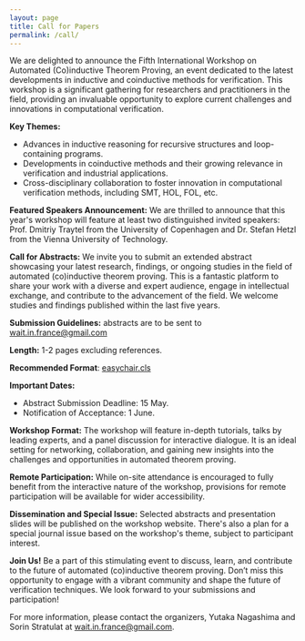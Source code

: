 ```yaml
---
layout: page
title: Call for Papers
permalink: /call/
---
```


We are delighted to announce the Fifth International Workshop on Automated (Co)inductive Theorem Proving, an event dedicated to the latest developments in inductive and coinductive methods for verification. This workshop is a significant gathering for researchers and practitioners in the field, providing an invaluable opportunity to explore current challenges and innovations in computational verification.

**Key Themes:**

- Advances in inductive reasoning for recursive structures and loop-containing programs.
- Developments in coinductive methods and their growing relevance in verification and industrial applications.
- Cross-disciplinary collaboration to foster innovation in computational verification methods, including SMT, HOL, FOL, etc.

**Featured Speakers Announcement:** We are thrilled to announce that this year's workshop will feature at least two distinguished invited speakers: Prof. Dmitriy Traytel from the University of Copenhagen and Dr. Stefan Hetzl from the Vienna University of Technology. 

**Call for Abstracts:** We invite you to submit an extended abstract showcasing your latest research, findings, or ongoing studies in the field of automated (co)inductive theorem proving. This is a fantastic platform to share your work with a diverse and expert audience, engage in intellectual exchange, and contribute to the advancement of the field. We welcome studies and findings published within the last five years.

**Submission Guidelines:** abstracts are to be sent to [wait.in.france@gmail.com](mailto:wait.in.france@gmail.com)

**Length:** 1-2 pages excluding references.

**Recommended Format**: [easychair.cls](https://easychair.org/publications/easychair.zip)

**Important Dates:**
- Abstract Submission Deadline: 15 May.
- Notification of Acceptance: 1 June.

**Workshop Format:** The workshop will feature in-depth tutorials, talks by leading experts, and a panel discussion for interactive dialogue. It is an ideal setting for networking, collaboration, and gaining new insights into the challenges and opportunities in automated theorem
proving.

**Remote Participation:** While on-site attendance is encouraged to fully benefit from the interactive nature of the workshop, provisions for remote participation will be available for wider accessibility.

**Dissemination and Special Issue:** Selected abstracts and presentation slides will be published on the workshop website. There's also a plan for a special journal issue based on the workshop's theme, subject to participant interest.

**Join Us!** Be a part of this stimulating event to discuss, learn, and contribute to the future of automated (co)inductive theorem proving. Don’t miss this opportunity to engage with a vibrant community and shape the future of verification techniques. We look forward to your submissions and participation!

For more information, please contact the organizers, Yutaka Nagashima and Sorin Stratulat at [wait.in.france@gmail.com](mailto:wait.in.france@gmail.com). 
